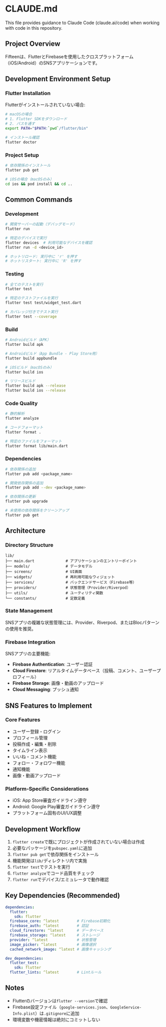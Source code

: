 # CLAUDE.md

This file provides guidance to Claude Code (claude.ai/code) when working with code in this repository.

## Project Overview

Fifteenは、FlutterとFirebaseを使用したクロスプラットフォーム（iOS/Android）のSNSアプリケーションです。

## Development Environment Setup

### Flutter Installation
Flutterがインストールされていない場合:
```bash
# macOSの場合
# 1. Flutter SDKをダウンロード
# 2. パスを通す
export PATH="$PATH:`pwd`/flutter/bin"

# インストール確認
flutter doctor
```

### Project Setup
```bash
# 依存関係のインストール
flutter pub get

# iOSの場合（macOSのみ）
cd ios && pod install && cd ..
```

## Common Commands

### Development
```bash
# 開発サーバーの起動（デバッグモード）
flutter run

# 特定のデバイスで実行
flutter devices  # 利用可能なデバイスを確認
flutter run -d <device_id>

# ホットリロード: 実行中に 'r' を押す
# ホットリスタート: 実行中に 'R' を押す
```

### Testing
```bash
# 全てのテストを実行
flutter test

# 特定のテストファイルを実行
flutter test test/widget_test.dart

# カバレッジ付きでテスト実行
flutter test --coverage
```

### Build
```bash
# Androidビルド（APK）
flutter build apk

# Androidビルド（App Bundle - Play Store用）
flutter build appbundle

# iOSビルド（macOSのみ）
flutter build ios

# リリースビルド
flutter build apk --release
flutter build ios --release
```

### Code Quality
```bash
# 静的解析
flutter analyze

# コードフォーマット
flutter format .

# 特定のファイルをフォーマット
flutter format lib/main.dart
```

### Dependencies
```bash
# 依存関係の追加
flutter pub add <package_name>

# 開発依存関係の追加
flutter pub add --dev <package_name>

# 依存関係の更新
flutter pub upgrade

# 未使用の依存関係をクリーンアップ
flutter pub get
```

## Architecture

### Directory Structure
```
lib/
├── main.dart              # アプリケーションのエントリーポイント
├── models/                # データモデル
├── screens/               # UI画面
├── widgets/               # 再利用可能なウィジェット
├── services/              # バックエンドサービス（Firebase等）
├── providers/             # 状態管理（Provider/Riverpod）
├── utils/                 # ユーティリティ関数
└── constants/             # 定数定義
```

### State Management
SNSアプリの複雑な状態管理には、Provider、Riverpod、またはBlocパターンの使用を推奨。

### Firebase Integration
SNSアプリの主要機能:
- **Firebase Authentication**: ユーザー認証
- **Cloud Firestore**: リアルタイムデータベース（投稿、コメント、ユーザープロフィール）
- **Firebase Storage**: 画像・動画のアップロード
- **Cloud Messaging**: プッシュ通知

## SNS Features to Implement

### Core Features
- ユーザー登録・ログイン
- プロフィール管理
- 投稿作成・編集・削除
- タイムライン表示
- いいね・コメント機能
- フォロー・フォロワー機能
- 通知機能
- 画像・動画アップロード

### Platform-Specific Considerations
- iOS: App Store審査ガイドライン遵守
- Android: Google Play審査ガイドライン遵守
- プラットフォーム固有のUI/UX調整

## Development Workflow

1. `flutter create`で既にプロジェクトが作成されていない場合は作成
2. 必要なパッケージを`pubspec.yaml`に追加
3. `flutter pub get`で依存関係をインストール
4. 機能開発は`lib/`ディレクトリ内で実施
5. `flutter test`でテストを実行
6. `flutter analyze`でコード品質をチェック
7. `flutter run`でデバイス/エミュレータで動作確認

## Key Dependencies (Recommended)

```yaml
dependencies:
  flutter:
    sdk: flutter
  firebase_core: ^latest        # Firebase初期化
  firebase_auth: ^latest        # 認証
  cloud_firestore: ^latest      # データベース
  firebase_storage: ^latest     # ストレージ
  provider: ^latest             # 状態管理
  image_picker: ^latest         # 画像選択
  cached_network_image: ^latest # 画像キャッシング

dev_dependencies:
  flutter_test:
    sdk: flutter
  flutter_lints: ^latest        # Lintルール
```

## Notes

- Flutterのバージョンは`flutter --version`で確認
- Firebase設定ファイル（`google-services.json`、`GoogleService-Info.plist`）は`.gitignore`に追加
- 環境変数や機密情報は絶対にコミットしない
